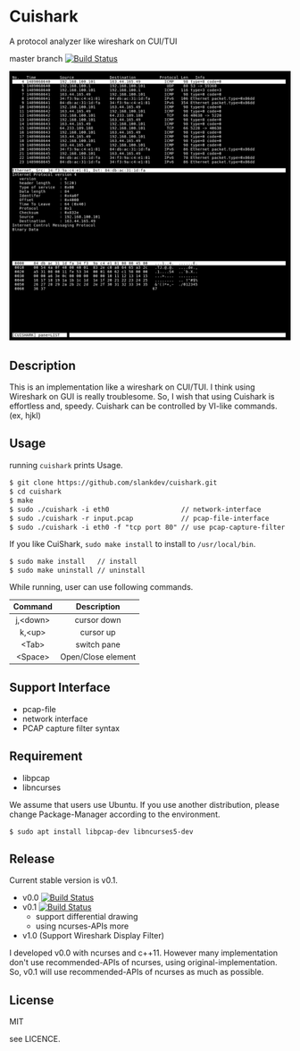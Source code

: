 

# Cuishark

A protocol analyzer like wireshark on CUI/TUI

master branch [![Build Status](https://travis-ci.org/slankdev/cuishark.svg?branch=master)](https://travis-ci.org/slankdev/cuishark)

![screenshot](./imgs/ss1.png)



## Description

This is an implementation like a wireshark on CUI/TUI.  I think using Wireshark
on GUI is really troublesome. So, I wish that using Cuishark is effortless and,
speedy. Cuishark can be controlled by VI-like commands. (ex, hjkl)



## Usage

running ``cuishark`` prints Usage.

```
$ git clone https://github.com/slankdev/cuishark.git
$ cd cuishark
$ make
$ sudo ./cuishark -i eth0                  // network-interface
$ sudo ./cuishark -r input.pcap            // pcap-file-interface
$ sudo ./cuishark -i eth0 -f "tcp port 80" // use pcap-capture-filter
```

If you like CuiShark, ``sudo make install`` to install to ``/usr/local/bin``.

```
$ sudo make install   // install
$ sudo make uninstall // uninstall
```

While running, user can use following commands.

| Command         | Description         |
|:---------------:|:-------------------:|
| j,&lt;down&gt;  | cursor down         |
| k,&lt;up&gt;    | cursor up           |
| &lt;Tab&gt;     | switch pane         |
| &lt;Space&gt;   | Open/Close element  |



## Support Interface

 - pcap-file
 - network interface
 - PCAP capture filter syntax



## Requirement

 - libpcap
 - libncurses

We assume that users use Ubuntu. If you use another distribution, please change
Package-Manager according to the environment.

```
$ sudo apt install libpcap-dev libncurses5-dev
```


## Release

Current stable version is v0.1.

 - v0.0 [![Build Status](https://travis-ci.org/slankdev/cuishark.svg?branch=v0.0)](https://travis-ci.org/slankdev/cuishark)
 - v0.1 [![Build Status](https://travis-ci.org/slankdev/cuishark.svg?branch=v0.1)](https://travis-ci.org/slankdev/cuishark)
   - support differential drawing
   - using ncurses-APIs more
 - v1.0 (Support Wireshark Display Filter)

I developed v0.0 with ncurses and c++11. However many implementation don't use
recommended-APIs of ncurses, using original-implementation. So, v0.1 will use
recommended-APIs of ncurses as much as possible.



## License

MIT

see LICENCE.

